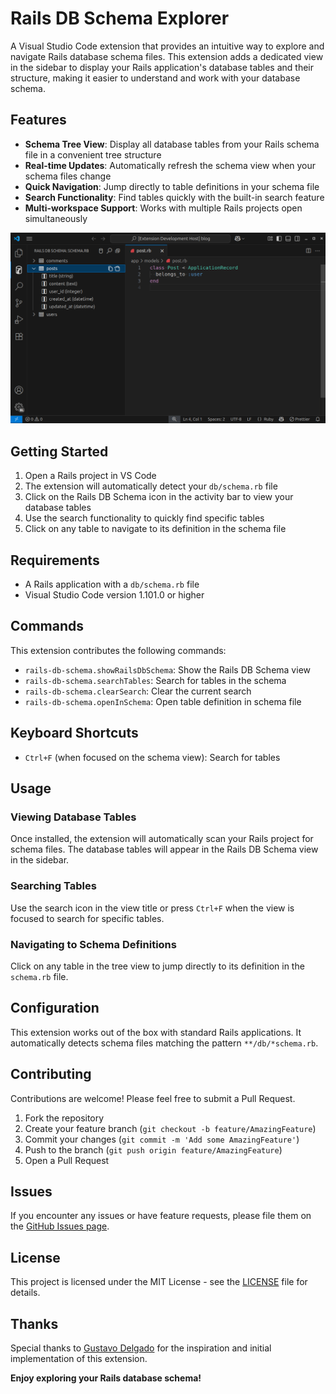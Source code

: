 # Rails DB Schema Explorer

A Visual Studio Code extension that provides an intuitive way to explore and navigate Rails database schema files. This extension adds a dedicated view in the sidebar to display your Rails application's database tables and their structure, making it easier to understand and work with your database schema.

## Features

- **Schema Tree View**: Display all database tables from your Rails schema file in a convenient tree structure
- **Real-time Updates**: Automatically refresh the schema view when your schema files change
- **Quick Navigation**: Jump directly to table definitions in your schema file
- **Search Functionality**: Find tables quickly with the built-in search feature
- **Multi-workspace Support**: Works with multiple Rails projects open simultaneously

![Rails DB Schema Explorer](https://github.com/wilfison/vscode-rails-db-schema/raw/HEAD/resources/preview.png)

## Getting Started

1. Open a Rails project in VS Code
2. The extension will automatically detect your `db/schema.rb` file
3. Click on the Rails DB Schema icon in the activity bar to view your database tables
4. Use the search functionality to quickly find specific tables
5. Click on any table to navigate to its definition in the schema file

## Requirements

- A Rails application with a `db/schema.rb` file
- Visual Studio Code version 1.101.0 or higher

## Commands

This extension contributes the following commands:

- `rails-db-schema.showRailsDbSchema`: Show the Rails DB Schema view
- `rails-db-schema.searchTables`: Search for tables in the schema
- `rails-db-schema.clearSearch`: Clear the current search
- `rails-db-schema.openInSchema`: Open table definition in schema file

## Keyboard Shortcuts

- `Ctrl+F` (when focused on the schema view): Search for tables

## Usage

### Viewing Database Tables

Once installed, the extension will automatically scan your Rails project for schema files. The database tables will appear in the Rails DB Schema view in the sidebar.

### Searching Tables

Use the search icon in the view title or press `Ctrl+F` when the view is focused to search for specific tables.

### Navigating to Schema Definitions

Click on any table in the tree view to jump directly to its definition in the `schema.rb` file.

## Configuration

This extension works out of the box with standard Rails applications. It automatically detects schema files matching the pattern `**/db/*schema.rb`.

## Contributing

Contributions are welcome! Please feel free to submit a Pull Request.

1. Fork the repository
2. Create your feature branch (`git checkout -b feature/AmazingFeature`)
3. Commit your changes (`git commit -m 'Add some AmazingFeature'`)
4. Push to the branch (`git push origin feature/AmazingFeature`)
5. Open a Pull Request

## Issues

If you encounter any issues or have feature requests, please file them on the [GitHub Issues page](https://github.com/wilfison/vscode-rails-db-schema/issues).

## License

This project is licensed under the MIT License - see the [LICENSE](LICENSE) file for details.

## Thanks

Special thanks to [Gustavo Delgado](https://github.com/tavo/vscode-rails-schema-extension) for the inspiration and initial implementation of this extension.

**Enjoy exploring your Rails database schema!**
